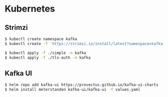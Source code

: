 # Kubernetes

## Strimzi

```bash
$ kubectl create namespace kafka
$ kubectl create -f 'https://strimzi.io/install/latest?namespace=kafka' -n kafka

$ kubectl apply -f ./simple -n kafka 
$ kubectl apply -f ./tls-auth -n kafka 
```

## Kafka UI

```bash
$ helm repo add kafka-ui https://provectus.github.io/kafka-ui-charts
$ helm install meterstanden kafka-ui/kafka-ui -f values.yaml
```